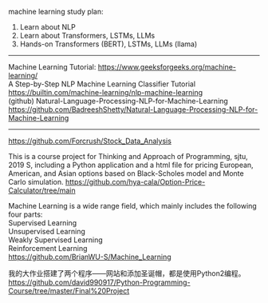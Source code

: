 machine learning study plan: 
1. Learn about NLP
2. Learn about Transformers, LSTMs, LLMs
3. Hands-on Transformers (BERT), LSTMs, LLMs (llama)

---
Machine Learning Tutorial:  https://www.geeksforgeeks.org/machine-learning/    
A Step-by-Step NLP Machine Learning Classifier Tutorial  https://builtin.com/machine-learning/nlp-machine-learning  
(github) Natural-Language-Processing-NLP-for-Machine-Learning  https://github.com/BadreeshShetty/Natural-Language-Processing-NLP-for-Machine-Learning  


----- 
https://github.com/Forcrush/Stock_Data_Analysis  

This is a course project for Thinking and Approach of Programming, sjtu, 2019 S, including a Python application and a html file for pricing European, American, and Asian options based on Black-Scholes model and Monte Carlo simulation. https://github.com/hya-cala/Option-Price-Calculator/tree/main  

Machine Learning is a wide range field, which mainly includes the following four parts:  
Supervised Learning  
Unsupervised Learning  
Weakly Supervised Learning  
Reinforcement Learning  
https://github.com/BrianWU-S/Machine_Learning     

我的大作业搭建了两个程序——网站和添加圣诞帽，都是使用Python2编程。  https://github.com/david990917/Python-Programming-Course/tree/master/Final%20Project  
